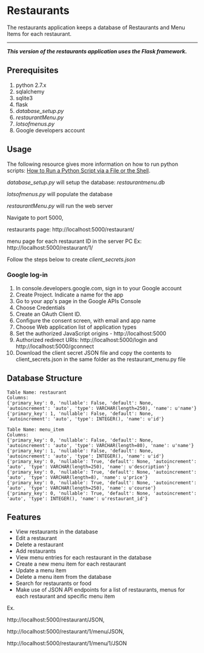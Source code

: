 # Restaurants

The restaurants application keeps a database of Restaurants and Menu Items for each restaurant.

---

_**This version of the restaurants application uses the Flask framework.**_

## Prerequisites

1. python 2.7.x
2. sqlalchemy
3. sqlite3
4. flask
5. _database_setup.py_
6. _restaurantMenu.py_
7. _lotsofmenus.py_ 
8. Google developers account

## Usage

The following resource gives more information on how to run python scripts: 
[How to Run a Python Script via a File or the Shell](https://www.pythoncentral.io/execute-python-script-file-shell/).

_database_setup.py_ will setup the database: _restaurantmenu.db_

_lotsofmenus.py_ will populate the database

_restaurantMenu.py_ will run the web server 

Navigate to port 5000, 

restaurants page: http://localhost:5000/restaurant/

menu page for each restaurant ID in the server PC
Ex: http://localhost:5000/restaurant/1/

Follow the steps below to create _client_secrets.json_

### Google log-in

1. In console.developers.google.com, sign in to your Google account
2. Create Project. Indicate a name for the app
3. Go to your app's page in the Google APIs Console
4. Choose Credentials
5. Create an OAuth Client ID.
6. Configure the consent screen, with email and app name
7. Choose Web application list of application types
8. Set the authorized JavaScript origins - http://localhost:5000
9. Authorized redirect URIs: http://localhost:5000/login and http://localhost:5000/gconnect
10. Download the client secret JSON file and copy the contents to client_secrets.json in the same folder as the restaurant_menu.py file

## Database Structure

```
Table Name: restaurant
Columns:
{'primary_key': 0, 'nullable': False, 'default': None, 'autoincrement': 'auto', 'type': VARCHAR(length=250), 'name': u'name'}
{'primary_key': 1, 'nullable': False, 'default': None, 'autoincrement': 'auto', 'type': INTEGER(), 'name': u'id'}

Table Name: menu_item
Columns:
{'primary_key': 0, 'nullable': False, 'default': None, 'autoincrement': 'auto', 'type': VARCHAR(length=80), 'name': u'name'}
{'primary_key': 1, 'nullable': False, 'default': None, 'autoincrement': 'auto', 'type': INTEGER(), 'name': u'id'}
{'primary_key': 0, 'nullable': True, 'default': None, 'autoincrement': 'auto', 'type': VARCHAR(length=250), 'name': u'description'}
{'primary_key': 0, 'nullable': True, 'default': None, 'autoincrement': 'auto', 'type': VARCHAR(length=8), 'name': u'price'}
{'primary_key': 0, 'nullable': True, 'default': None, 'autoincrement': 'auto', 'type': VARCHAR(length=250), 'name': u'course'}
{'primary_key': 0, 'nullable': True, 'default': None, 'autoincrement': 'auto', 'type': INTEGER(), 'name': u'restaurant_id'}
```

## Features

- View restaurants in the database
- Edit a restaurant
- Delete a restaurant
- Add restaurants
- View menu entries for each restaurant in the database
- Create a new menu item for each restaurant
- Update a menu item 
- Delete a menu item from the database
- Search for restaurants or food
- Make use of JSON API endpoints for a list of restaurants, menus for each restaurant and specific menu item

Ex. 

http://localhost:5000/restaurant/JSON, 

http://localhost:5000/restaurant/1/menu/JSON, 

http://localhost:5000/restaurant/1/menu/1/JSON

